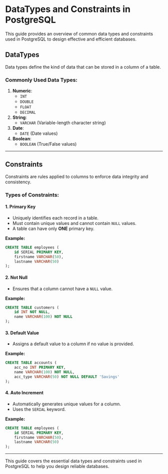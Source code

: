 # DataTypes and Constraints in PostgreSQL

This guide provides an overview of common data types and constraints used in PostgreSQL to design effective and efficient databases.

## DataTypes
Data types define the kind of data that can be stored in a column of a table.

### Commonly Used Data Types:
1. **Numeric**:
   - `INT`
   - `DOUBLE`
   - `FLOAT`
   - `DECIMAL`
2. **String**:
   - `VARCHAR` (Variable-length character string)
3. **Date**:
   - `DATE` (Date values)
4. **Boolean**:
   - `BOOLEAN` (True/False values)

---

## Constraints
Constraints are rules applied to columns to enforce data integrity and consistency.

### Types of Constraints:

#### 1. **Primary Key**
- Uniquely identifies each record in a table.
- Must contain unique values and cannot contain `NULL` values.
- A table can have only **ONE** primary key.

**Example:**
```sql
CREATE TABLE employees (
    id SERIAL PRIMARY KEY,
    firstname VARCHAR(50),
    lastname VARCHAR(50)
);
```

#### 2. **Not Null**
- Ensures that a column cannot have a `NULL` value.

**Example:**
```sql
CREATE TABLE customers (
    id INT NOT NULL,
    name VARCHAR(100) NOT NULL
);
```

#### 3. **Default Value**
- Assigns a default value to a column if no value is provided.

**Example:**
```sql
CREATE TABLE accounts (
    acc_no INT PRIMARY KEY,
    name VARCHAR(100) NOT NULL,
    acc_type VARCHAR(50) NOT NULL DEFAULT 'Savings'
);
```

#### 4. **Auto Increment**
- Automatically generates unique values for a column.
- Uses the `SERIAL` keyword.

**Example:**
```sql
CREATE TABLE employees (
    id SERIAL PRIMARY KEY,
    firstname VARCHAR(50),
    lastname VARCHAR(50)
);
```

---

This guide covers the essential data types and constraints used in PostgreSQL to help you design reliable databases.
